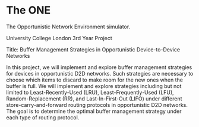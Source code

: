 # The ONE

The Opportunistic Network Environment simulator.

University College London 3rd Year Project

Title: Buffer Management Strategies in Opportunistic Device-to-Device Networks

In this project, we will implement and explore buffer management strategies for devices in opportunistic D2D networks. Such strategies are necessary to choose which items to discard to make room for the new ones when the buffer is full. We will implement and explore strategies including but not limited to Least-Recently-Used (LRU), Least-Frequently-Used (LFU), Random-Replacement (RR), and Last-In-First-Out (LIFO) under different store-carry-and-forward routing protocols in opportunistic D2D networks. The goal is to determine the optimal buffer management strategy under each type of routing protocol.

